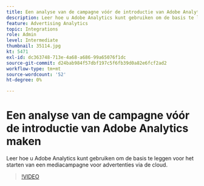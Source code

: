 ```yaml
---
title: Een analyse van de campagne vóór de introductie van Adobe Analytics maken
description: Leer hoe u Adobe Analytics kunt gebruiken om de basis te leggen voor het starten van een mediacampagne voor advertenties via de cloud.
feature: Advertising Analytics
topic: Integrations
role: Admin
level: Intermediate
thumbnail: 35114.jpg
kt: 5471
exl-id: dc363748-713e-4a68-a686-99a65076f1dc
source-git-commit: d24bab984f57dbf197c5f6fb39d0a82e6fcf2ad2
workflow-type: tm+mt
source-wordcount: '52'
ht-degree: 0%

---
```


# Een analyse van de campagne vóór de introductie van Adobe Analytics maken

Leer hoe u Adobe Analytics kunt gebruiken om de basis te leggen voor het starten van een mediacampagne voor advertenties via de cloud.

>[!VIDEO](https://video.tv.adobe.com/v/35114/?quality=12&learn=on)
